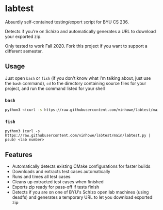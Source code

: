# labtest

Absurdly self-contained testing/export script for BYU CS 236.

Detects if you're on Schizo and automatically generates a URL to download your exported zip.

Only tested to work Fall 2020. Fork this project if you want to support a different semester.

## Usage

Just open `bash` or `fish` (if you don't know what I'm talking about, just use the `bash` command),
`cd` to the directory containing source files for your project, and run the command listed
for your shell

### `bash`
```bash
python3 <(curl -s https://raw.githubusercontent.com/vinhowe/labtest/main/labtest.py) <lab number>
```

### `fish`
```fish
python3 (curl -s https://raw.githubusercontent.com/vinhowe/labtest/main/labtest.py | psub) <lab number>
```

## Features

* Automatically detects existing CMake configurations for faster builds
* Downloads and extracts test cases automatically
* Runs and times all test cases
* Cleans up extracted test cases when finished
* Exports zip ready for pass-off if tests finish
* Detects if you are on one of BYU's Schizo open lab machines (using deadfs) and generates a temporary
URL to let you download exported zip
